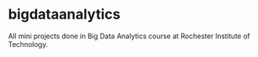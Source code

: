 # bigdataanalytics
All mini projects done in Big Data Analytics course at Rochester Institute of Technology.
